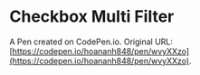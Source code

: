 # Checkbox Multi Filter

A Pen created on CodePen.io. Original URL: [https://codepen.io/hoananh848/pen/wvyXXzo](https://codepen.io/hoananh848/pen/wvyXXzo).

